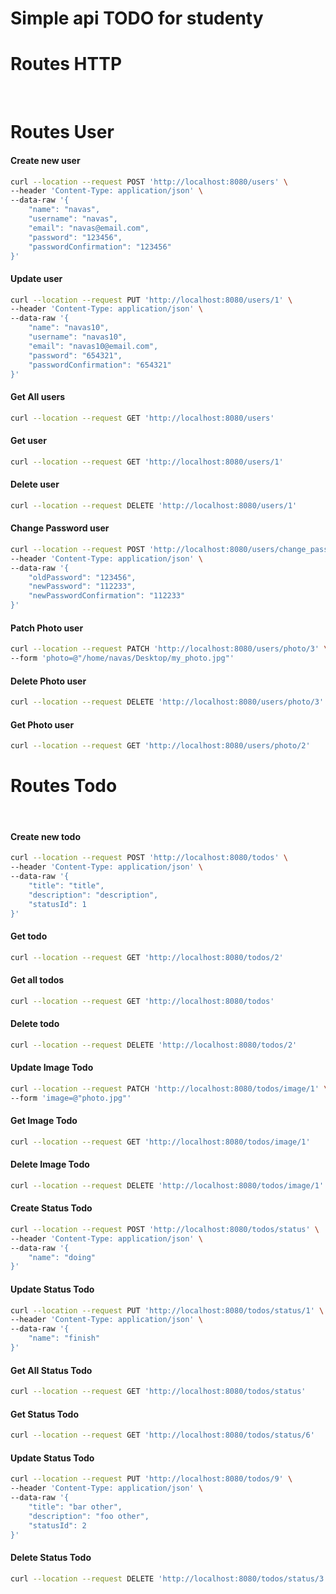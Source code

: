 # Simple api TODO for studenty

# Routes HTTP
<br>

# Routes User

#### Create new user
```bash
curl --location --request POST 'http://localhost:8080/users' \
--header 'Content-Type: application/json' \
--data-raw '{
    "name": "navas",
	"username": "navas",
	"email": "navas@email.com",
    "password": "123456",
	"passwordConfirmation": "123456"
}'
```

#### Update user
```bash
curl --location --request PUT 'http://localhost:8080/users/1' \
--header 'Content-Type: application/json' \
--data-raw '{
    "name": "navas10",
	"username": "navas10",
	"email": "navas10@email.com",
    "password": "654321",
	"passwordConfirmation": "654321"
}'
```

#### Get All users
```bash
curl --location --request GET 'http://localhost:8080/users'
```

#### Get user
```bash
curl --location --request GET 'http://localhost:8080/users/1'
```

#### Delete user
```bash
curl --location --request DELETE 'http://localhost:8080/users/1'
```

#### Change Password user
```bash
curl --location --request POST 'http://localhost:8080/users/change_password/3' \
--header 'Content-Type: application/json' \
--data-raw '{
    "oldPassword": "123456",
    "newPassword": "112233",
    "newPasswordConfirmation": "112233"
}'
```

#### Patch Photo user
```bash
curl --location --request PATCH 'http://localhost:8080/users/photo/3' \
--form 'photo=@"/home/navas/Desktop/my_photo.jpg"'
```

#### Delete Photo user
```bash
curl --location --request DELETE 'http://localhost:8080/users/photo/3'
```

#### Get Photo user
```bash
curl --location --request GET 'http://localhost:8080/users/photo/2'
```


# Routes Todo
<br>

#### Create new todo
```bash
curl --location --request POST 'http://localhost:8080/todos' \
--header 'Content-Type: application/json' \
--data-raw '{
	"title": "title",
	"description": "description",
	"statusId": 1
}'
```

#### Get todo
```bash
curl --location --request GET 'http://localhost:8080/todos/2'
```

#### Get all todos 
```bash
curl --location --request GET 'http://localhost:8080/todos' 
```

#### Delete todo
```bash
curl --location --request DELETE 'http://localhost:8080/todos/2'
```

#### Update Image Todo
```bash
curl --location --request PATCH 'http://localhost:8080/todos/image/1' \
--form 'image=@"photo.jpg"'
```

#### Get Image Todo
```bash
curl --location --request GET 'http://localhost:8080/todos/image/1'
```

#### Delete Image Todo
```bash
curl --location --request DELETE 'http://localhost:8080/todos/image/1'
```

#### Create Status Todo
```bash
curl --location --request POST 'http://localhost:8080/todos/status' \
--header 'Content-Type: application/json' \
--data-raw '{
    "name": "doing"
}'
```

#### Update Status Todo
```bash
curl --location --request PUT 'http://localhost:8080/todos/status/1' \
--header 'Content-Type: application/json' \
--data-raw '{
    "name": "finish"
}'
```

#### Get All Status Todo
```bash
curl --location --request GET 'http://localhost:8080/todos/status'
```

#### Get Status Todo
```bash
curl --location --request GET 'http://localhost:8080/todos/status/6'
```

#### Update Status Todo
```bash
curl --location --request PUT 'http://localhost:8080/todos/9' \
--header 'Content-Type: application/json' \
--data-raw '{
    "title": "bar other",
    "description": "foo other",
    "statusId": 2
}'
```

#### Delete Status Todo
```bash
curl --location --request DELETE 'http://localhost:8080/todos/status/3'
```